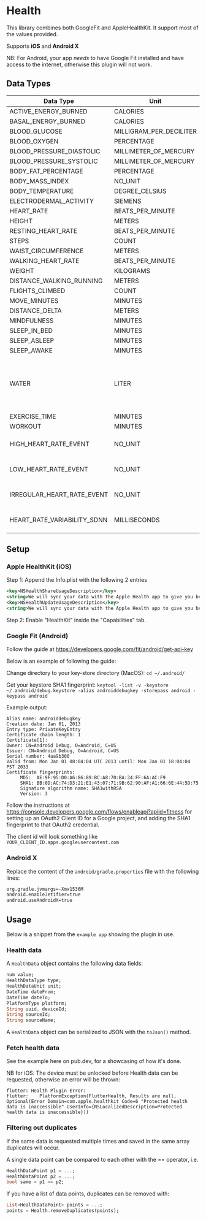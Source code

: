 # Health

This library combines both GoogleFit and AppleHealthKit. It support most of the values provided.

Supports **iOS** and **Android X**

NB: For Android, your app _needs_ to have Google Fit installed and have access to the internet, otherwise this plugin will not work.

## Data Types

| **Data Type**               | **Unit**                | **iOS**     | **Android**  | **Comments**                                                    |
| --------------------------- | ----------------------- | ----------- | ------------ | ----------------------------------------------------------- |
| ACTIVE_ENERGY_BURNED        | CALORIES                | yes         | yes          |                                                             |
| BASAL_ENERGY_BURNED         | CALORIES                | yes         |              |                                                             |
| BLOOD_GLUCOSE               | MILLIGRAM_PER_DECILITER | yes         | yes          |                                                             |
| BLOOD_OXYGEN                | PERCENTAGE              | yes         | yes          |                                                             |
| BLOOD_PRESSURE_DIASTOLIC    | MILLIMETER_OF_MERCURY   | yes         | yes          |                                                             |
| BLOOD_PRESSURE_SYSTOLIC     | MILLIMETER_OF_MERCURY   | yes         | yes          |                                                             |
| BODY_FAT_PERCENTAGE         | PERCENTAGE              | yes         | yes          |                                                             |
| BODY_MASS_INDEX             | NO_UNIT                 | yes         | yes          |                                                             |
| BODY_TEMPERATURE            | DEGREE_CELSIUS          | yes         | yes          |                                                             |
| ELECTRODERMAL_ACTIVITY      | SIEMENS                 | yes         |              |                                                             |
| HEART_RATE                  | BEATS_PER_MINUTE        | yes         | yes          |                                                             |
| HEIGHT                      | METERS                  | yes         | yes          |                                                             |
| RESTING_HEART_RATE          | BEATS_PER_MINUTE        | yes         |              |                                                             |
| STEPS                       | COUNT                   | yes         | yes          |                                                             |
| WAIST_CIRCUMFERENCE         | METERS                  | yes         |              |                                                             |
| WALKING_HEART_RATE          | BEATS_PER_MINUTE        | yes         |              |                                                             |
| WEIGHT                      | KILOGRAMS               | yes         | yes          |                                                             |
| DISTANCE_WALKING_RUNNING    | METERS                  | yes         |              |                                                             |
| FLIGHTS_CLIMBED             | COUNT                   | yes         |              |                                                             |
| MOVE_MINUTES                | MINUTES                 |             | yes          |                                                             |
| DISTANCE_DELTA              | METERS                  |             | yes          |                                                             |
| MINDFULNESS                 | MINUTES                 | yes         |              |                                                             |
| SLEEP_IN_BED                | MINUTES                 | yes         | yes          |                                                             |
| SLEEP_ASLEEP                | MINUTES                 | yes         | yes          |                                                             |
| SLEEP_AWAKE                 | MINUTES                 | yes         | yes          |                                                             |
| WATER                       | LITER                   | yes         | yes          | On Android water requires a 3rd party app to be registered. |
| EXERCISE_TIME               | MINUTES                 | yes         |              |                                                             |
| WORKOUT                     | MINUTES                 | yes         |              |                                                             |
| HIGH_HEART_RATE_EVENT       | NO_UNIT                 | yes         |              | Requires Apple Watch                                        |
| LOW_HEART_RATE_EVENT        | NO_UNIT                 | yes         |              | Requires Apple Watch                                        |
| IRREGULAR_HEART_RATE_EVENT  | NO_UNIT                 | yes         |              | Requires Apple Watch                                        |
| HEART_RATE_VARIABILITY_SDNN | MILLISECONDS            | yes         |              | Requires Apple Watch                                        |


## Setup

### Apple HealthKit (iOS)

Step 1: Append the Info.plist with the following 2 entries

```xml
<key>NSHealthShareUsageDescription</key>
<string>We will sync your data with the Apple Health app to give you better insights</string>
<key>NSHealthUpdateUsageDescription</key>
<string>We will sync your data with the Apple Health app to give you better insights</string>
```

Step 2: Enable "HealthKit" inside the "Capabilities" tab.

### Google Fit (Android)

Follow the guide at https://developers.google.com/fit/android/get-api-key

Below is an example of following the guide:

Change directory to your key-store directory (MacOS):
`cd ~/.android/`

Get your keystore SHA1 fingerprint:
`keytool -list -v -keystore ~/.android/debug.keystore -alias androiddebugkey -storepass android -keypass android`

Example output:

```
Alias name: androiddebugkey
Creation date: Jan 01, 2013
Entry type: PrivateKeyEntry
Certificate chain length: 1
Certificate[1]:
Owner: CN=Android Debug, O=Android, C=US
Issuer: CN=Android Debug, O=Android, C=US
Serial number: 4aa9b300
Valid from: Mon Jan 01 08:04:04 UTC 2013 until: Mon Jan 01 18:04:04 PST 2033
Certificate fingerprints:
     MD5:  AE:9F:95:D0:A6:86:89:BC:A8:70:BA:34:FF:6A:AC:F9
     SHA1: BB:0D:AC:74:D3:21:E1:43:07:71:9B:62:90:AF:A1:66:6E:44:5D:75
     Signature algorithm name: SHA1withRSA
     Version: 3
```

Follow the instructions at https://console.developers.google.com/flows/enableapi?apiid=fitness for setting up an OAuth2 Client ID for a Google project, and adding the SHA1 fingerprint to that OAuth2 credential.

The client id will look something like `YOUR_CLIENT_ID.apps.googleusercontent.com`

### Android X

Replace the content of the `android/gradle.properties` file with the following lines:

```bash
org.gradle.jvmargs=-Xmx1536M
android.enableJetifier=true
android.useAndroidX=true
```

## Usage

Below is a snippet from the `example app` showing the plugin in use.

### Health data

A `HealthData` object contains the following data fields:

```dart
num value;
HealthDataType type;
HealthDataUnit unit;
DateTime dateFrom;
DateTime dateTo;
PlatformType platform;
String uuid, deviceId;
String sourceId;
String sourceName;
```

A `HealthData` object can be serialized to JSON with the `toJson()` method.

### Fetch health data

See the example here on pub.dev, for a showcasing of how it's done.

NB for iOS: The device must be unlocked before Health data can be requested, otherwise an error will be thrown:

```
flutter: Health Plugin Error:
flutter: 	PlatformException(FlutterHealth, Results are null, Optional(Error Domain=com.apple.healthkit Code=6 "Protected health data is inaccessible" UserInfo={NSLocalizedDescription=Protected health data is inaccessible}))
```

### Filtering out duplicates

If the same data is requested multiple times and saved in the same array duplicates will occur.

A single data point can be compared to each other with the == operator, i.e.

```dart
HealthDataPoint p1 = ...;
HealthDataPoint p2 = ...;
bool same = p1 == p2;
```

If you have a list of data points, duplicates can be removed with:

```dart
List<HealthDataPoint> points = ...;
points = Health.removeDuplicates(points);
```